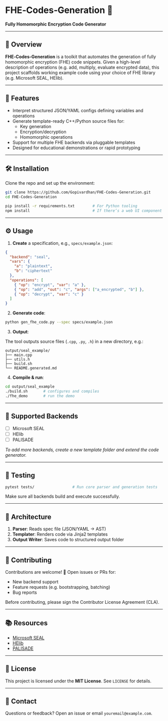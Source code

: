 # FHE‑Codes‑Generation 🔏

**Fully Homomorphic Encryption Code Generator**

---

## 🚀 Overview

**FHE‑Codes‑Generation** is a toolkit that automates the generation of fully homomorphic encryption (FHE) code snippets. Given a high-level description of operations (e.g. add, multiply, evaluate encrypted data), this project scaffolds working example code using your choice of FHE library (e.g. Microsoft SEAL, HElib).

---

## 🧠 Features

- Interpret structured JSON/YAML configs defining variables and operations  
- Generate template-ready C++/Python source files for:
  - Key generation
  - Encryption/decryption
  - Homomorphic operations  
- Support for multiple FHE backends via pluggable templates  
- Designed for educational demonstrations or rapid prototyping

---

## 🛠️ Installation

Clone the repo and set up the environment:

```bash
git clone https://github.com/Gopivardhan/FHE-Codes-Generation.git
cd FHE-Codes-Generation

pip install -r requirements.txt        # For Python tooling
npm install                            # If there’s a web UI component
```

---

## ⚙️ Usage

1. **Create** a specification, e.g., `specs/example.json`:

```json
{
  "backend": "seal",
  "vars": {
    "a": "plaintext",
    "b": "ciphertext"
  },
  "operations": [
    { "op": "encrypt", "var": "a" },
    { "op": "add", "out": "c", "args": ["a_encrypted", "b"] },
    { "op": "decrypt", "var": "c" }
  ]
}
```

2. **Generate code**:

```bash
python gen_fhe_code.py --spec specs/example.json
```

3. **Output**:

The tool outputs source files (`.cpp`, `.py`, `.h`) in a new directory, e.g.:

```
output/seal_example/
├── main.cpp
├── utils.h
├── build.sh
└── README.generated.md
```

4. **Compile & run**:

```bash
cd output/seal_example
./build.sh       # configures and compiles
./fhe_demo       # run the demo
```

---

## 📐 Supported Backends

- [ ] Microsoft SEAL  
- [ ] HElib  
- [ ] PALISADE  

*To add more backends, create a new template folder and extend the code generator.*

---

## 🧪 Testing

```bash
pytest tests/                 # Run core parser and generation tests
```

Make sure all backends build and execute successfully.

---

## 🧩 Architecture

1. **Parser**: Reads spec file (JSON/YAML → AST)  
2. **Templater**: Renders code via Jinja2 templates  
3. **Output Writer**: Saves code to structured output folder

---

## 🤝 Contributing

Contributions are welcome! 🙌 Open issues or PRs for:

- New backend support  
- Feature requests (e.g. bootstrapping, batching)  
- Bug reports  

Before contributing, please sign the Contributor License Agreement (CLA).

---

## 📚 Resources

- [Microsoft SEAL](https://github.com/Microsoft/SEAL)  
- [HElib](https://github.com/homenc/HElib)  
- [PALISADE](https://github.com/openfheorg/openfhe)

---

## 📝 License

This project is licensed under the **MIT License**. See `LICENSE` for details.

---

## 📧 Contact

Questions or feedback? Open an issue or email `youremail@example.com`.